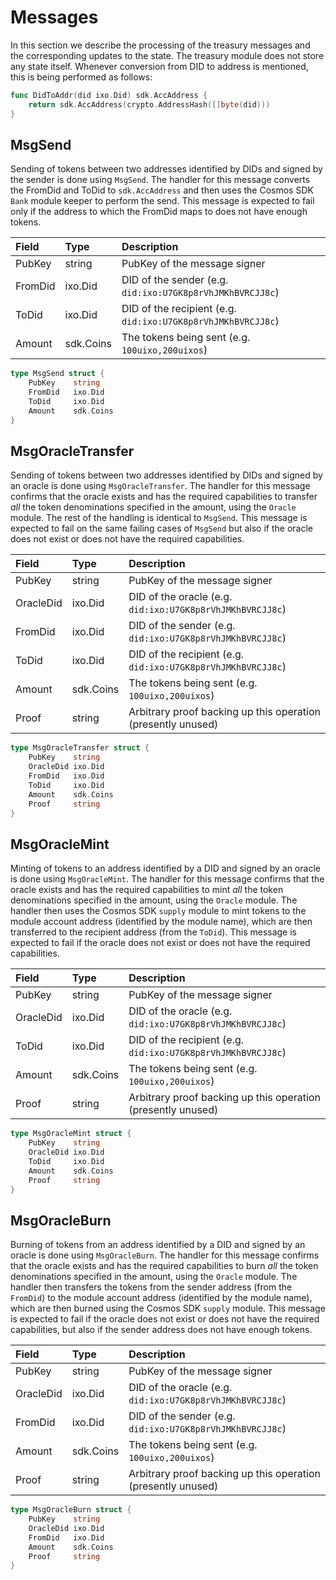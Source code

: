 # Messages

In this section we describe the processing of the treasury messages and the corresponding updates to the state. The treasury module does not store any state itself. Whenever conversion from DID to address is mentioned, this is being performed as follows:

```go
func DidToAddr(did ixo.Did) sdk.AccAddress {
	return sdk.AccAddress(crypto.AddressHash([]byte(did)))
}
```

## MsgSend

Sending of tokens between two addresses identified by DIDs and signed by the sender is done using `MsgSend`. The handler for this message converts the FromDid and ToDid to `sdk.AccAddress` and then uses the Cosmos SDK `Bank` module keeper to perform the send. This message is expected to fail only if the address to which the FromDid maps to does not have enough tokens.

| **Field**              | **Type**         | **Description**                                                                                               |
|:-----------------------|:-----------------|:--------------------------------------------------------------------------------------------------------------|
| PubKey    | string    | PubKey of the message signer |
| FromDid   | ixo.Did   | DID of the sender (e.g. `did:ixo:U7GK8p8rVhJMKhBVRCJJ8c`) |
| ToDid     | ixo.Did   | DID of the recipient (e.g. `did:ixo:U7GK8p8rVhJMKhBVRCJJ8c`) |
| Amount    | sdk.Coins | The tokens being sent (e.g. `100uixo,200uixos`) |

```go
type MsgSend struct {
	PubKey    string
	FromDid   ixo.Did
	ToDid     ixo.Did
	Amount    sdk.Coins
}
``` 

## MsgOracleTransfer

Sending of tokens between two addresses identified by DIDs and signed by an oracle is done using `MsgOracleTransfer`. The handler for this message confirms that the oracle exists and has the required capabilities to transfer _all_ the token denominations specified in the amount, using the `Oracle` module. The rest of the handling is identical to `MsgSend`. This message is expected to fail on the same failing cases of `MsgSend` but also if the oracle does not exist or does not have the required capabilities.

| **Field**              | **Type**         | **Description**                                                                                               |
|:-----------------------|:-----------------|:--------------------------------------------------------------------------------------------------------------|
| PubKey    | string    | PubKey of the message signer |
| OracleDid | ixo.Did   | DID of the oracle (e.g. `did:ixo:U7GK8p8rVhJMKhBVRCJJ8c`) |
| FromDid   | ixo.Did   | DID of the sender (e.g. `did:ixo:U7GK8p8rVhJMKhBVRCJJ8c`) |
| ToDid     | ixo.Did   | DID of the recipient (e.g. `did:ixo:U7GK8p8rVhJMKhBVRCJJ8c`) |
| Amount    | sdk.Coins | The tokens being sent (e.g. `100uixo,200uixos`) |
| Proof     | string    | Arbitrary proof backing up this operation (presently unused) |

```go
type MsgOracleTransfer struct {
	PubKey    string
	OracleDid ixo.Did
	FromDid   ixo.Did
	ToDid     ixo.Did
	Amount    sdk.Coins
    Proof     string
}
``` 

## MsgOracleMint

Minting of tokens to an address identified by a DID and signed by an oracle is done using `MsgOracleMint`. The handler for this message confirms that the oracle exists and has the required capabilities to mint _all_ the token denominations specified in the amount, using the `Oracle` module. The handler then uses the Cosmos SDK `supply` module to mint tokens to the module account address (identified by the module name), which are then transferred to the recipient address (from the `ToDid`). This message is expected to fail if the oracle does not exist or does not have the required capabilities.

| **Field**              | **Type**         | **Description**                                                                                               |
|:-----------------------|:-----------------|:--------------------------------------------------------------------------------------------------------------|
| PubKey    | string    | PubKey of the message signer |
| OracleDid | ixo.Did   | DID of the oracle (e.g. `did:ixo:U7GK8p8rVhJMKhBVRCJJ8c`) |
| ToDid     | ixo.Did   | DID of the recipient (e.g. `did:ixo:U7GK8p8rVhJMKhBVRCJJ8c`) |
| Amount    | sdk.Coins | The tokens being sent (e.g. `100uixo,200uixos`) |
| Proof     | string    | Arbitrary proof backing up this operation (presently unused) |

```go
type MsgOracleMint struct {
	PubKey    string
	OracleDid ixo.Did
	ToDid     ixo.Did
	Amount    sdk.Coins
    Proof     string
}
``` 

## MsgOracleBurn

Burning of tokens from an address identified by a DID and signed by an oracle is done using `MsgOracleBurn`. The handler for this message confirms that the oracle exists and has the required capabilities to burn _all_ the token denominations specified in the amount, using the `Oracle` module. The handler then transfers the tokens from the sender address (from the `FromDid`) to the module account address (identified by the module name), which are then burned using the Cosmos SDK `supply` module. This message is expected to fail if the oracle does not exist or does not have the required capabilities, but also if the sender address does not have enough tokens.

| **Field**              | **Type**         | **Description**                                                                                               |
|:-----------------------|:-----------------|:--------------------------------------------------------------------------------------------------------------|
| PubKey    | string    | PubKey of the message signer |
| OracleDid | ixo.Did   | DID of the oracle (e.g. `did:ixo:U7GK8p8rVhJMKhBVRCJJ8c`) |
| FromDid   | ixo.Did   | DID of the sender (e.g. `did:ixo:U7GK8p8rVhJMKhBVRCJJ8c`) |
| Amount    | sdk.Coins | The tokens being sent (e.g. `100uixo,200uixos`) |
| Proof     | string    | Arbitrary proof backing up this operation (presently unused) |

```go
type MsgOracleBurn struct {
	PubKey    string
	OracleDid ixo.Did
	FromDid   ixo.Did
	Amount    sdk.Coins
    Proof     string
}
``` 